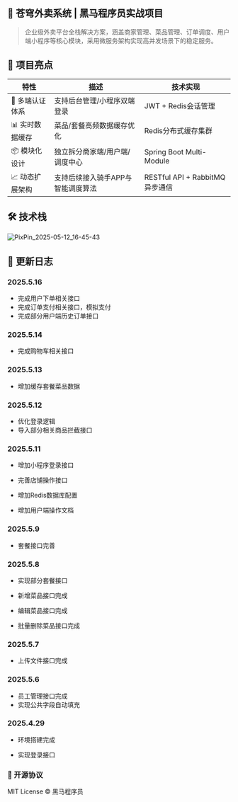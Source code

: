 ## 🚀 苍穹外卖系统 | 黑马程序员实战项目 

> 企业级外卖平台全栈解决方案，涵盖商家管理、菜品管理、订单调度、用户端小程序等核心模块，采用微服务架构实现高并发场景下的稳定服务。 

## 🌟 项目亮点 

| 特性           | 描述                              | 技术实现                       |
| -------------- | --------------------------------- | ------------------------------ |
| 🔐 多端认证体系 | 支持后台管理/小程序双端登录       | JWT + Redis会话管理            |
| 📊 实时数据缓存 | 菜品/套餐高频数据缓存优化         | Redis分布式缓存集群            |
| 📦 模块化设计   | 独立拆分商家端/用户端/调度中心    | Spring Boot Multi-Module       |
| 📈 动态扩展架构 | 支持后续接入骑手APP与智能调度算法 | RESTful API + RabbitMQ异步通信 |

## 🛠 技术栈

![PixPin_2025-05-12_16-45-43](https://s3.bmp.ovh/imgs/2025/05/12/6f31609dcf07597a.jpg)

## 📅 更新日志 

### 2025.5.16

- 完成用户下单相关接口
- 完成订单支付相关接口，模拟支付
- 完成部分用户端历史订单接口

### 2025.5.14

- 完成购物车相关接口

### 2025.5.13

- 增加缓存套餐菜品数据

### 2025.5.12

- 优化登录逻辑
- 导入部分相关商品拦截接口

### 2025.5.11

- 增加小程序登录接口

- 完善店铺操作接口
- 增加Redis数据库配置
- 增加用户端操作文档

### 2025.5.9

- 套餐接口完善

### 2025.5.8

- 实现部分套餐接口

- 新增菜品接口完成
- 编辑菜品接口完成
- 批量删除菜品接口完成

### 2025.5.7

- 上传文件接口完成

### 2025.5.6

- 员工管理接口完成
- 实现公共字段自动填充

### 2025.4.29

- 环境搭建完成

- 实现登录接口

  

### 📄 开源协议

MIT License © 黑马程序员
